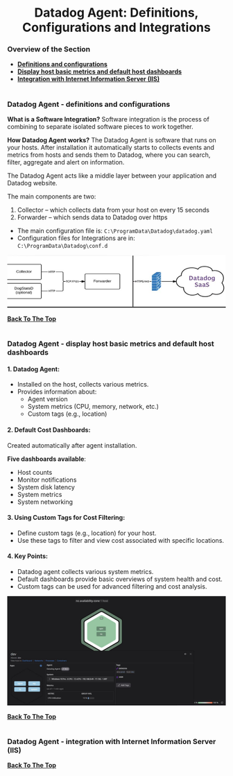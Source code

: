 <h1 align="center">Datadog Agent: Definitions, Configurations and Integrations</h1>

### Overview of the Section
* **[Definitions and configurations](#agent)**
* **[Display host basic metrics and default host dashboards](#display-host)**
* **[Integration with Internet Information Server (IIS)](#iss)**

#
### <a name="agent">Datadog Agent - definitions and configurations</a>

**What is a Software Integration?**
Software integration is the process of combining to separate isolated software pieces to work together.

**How Datadog Agent works?**
The Datadog Agent is software that runs on your hosts. After installation it automatically starts to collects events and metrics from hosts and sends them to Datadog, where you can search, filter, aggregate and alert on information. 

The Datadog Agent acts like a middle layer between your application and Datadog website.

The main components are two:
1. Collector – which collects data from your host on every 15 seconds
2. Forwarder – which sends data to Datadog over https

- The main configuration file is: ``C:\ProgramData\Datadog\datadog.yaml``
- Configuration files for Integrations are in: ``C:\ProgramData\Datadog\conf.d``

![Agent](https://github.com/tsokac2/-_-Datadog_CheatSheet/blob/main/src/03.JPG)

**[Back To The Top](#Overview-of-the-Section)**
#
### <a name="display-host">Datadog Agent - display host basic metrics and default host dashboards</a>

#### 1. Datadog Agent:

- Installed on the host, collects various metrics.
- Provides information about:
    - Agent version
    - System metrics (CPU, memory, network, etc.)
    - Custom tags (e.g., location)

#### 2. Default Cost Dashboards:
Created automatically after agent installation.

**Five dashboards available**:
- Host counts
- Monitor notifications
- System disk latency
- System metrics
- System networking

#### 3. Using Custom Tags for Cost Filtering:

- Define custom tags (e.g., location) for your host.
- Use these tags to filter and view cost associated with specific locations.

#### 4. Key Points:
- Datadog agent collects various system metrics.
- Default dashboards provide basic overviews of system health and cost.
- Custom tags can be used for advanced filtering and cost analysis.

![Active Host](https://github.com/tsokac2/-_-Datadog_CheatSheet/blob/main/src/04.JPG)

**[Back To The Top](#Overview-of-the-Section)**
#

### <a name="iss">Datadog Agent - integration with Internet Information Server (IIS)</a>



**[Back To The Top](#Overview-of-the-Section)**
